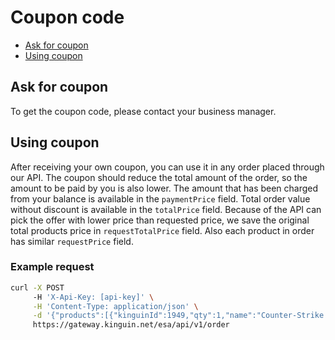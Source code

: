 # Coupon code

- [Ask for coupon](#ask-for-coupon)
- [Using coupon](#using-coupon)

## Ask for coupon

To get the coupon code, please contact your business manager.

## Using coupon

After receiving your own coupon, you can use it in any order placed through our API.
The coupon should reduce the total amount of the order, so the amount to be paid by you is also lower.
The amount that has been charged from your balance is available in the `paymentPrice` field. Total order value without discount is available in the `totalPrice` field.
Because of the API can pick the offer with lower price than requested price, we save the original total products price in `requestTotalPrice` field. Also each product in order has similar `requestPrice` field.

### Example request

```bash
curl -X POST
     -H 'X-Api-Key: [api-key]' \
     -H 'Content-Type: application/json' \
     -d '{"products":[{"kinguinId":1949,"qty":1,"name":"Counter-Strike: Source Steam CD Key","price":5.79}],"couponCode":"ESA3"}' \
     https://gateway.kinguin.net/esa/api/v1/order
```
